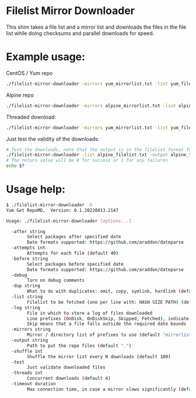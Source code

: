 # Filelist Mirror Downloader

This shim takes a file list and a mirror list and downloads the files in the file list
while doing checksums and parallel downloads for speed.

# Example usage:
CentOS / Yum repo
```bash
./filelist-mirror-downloader -mirrors yum_mirrorlist.txt -list yum_filelist.txt -output yumrepo_test
```

Alpine repo
```bash
./filelist-mirror-downloader -mirrors alpine_mirrorlist.txt -list alpine_filelist.txt -output alpine_test -debug -attempts 15
```

Threaded download:
```bash
./filelist-mirror-downloader -mirrors yum_mirrorlist.txt -list yum_filelist.txt -threads 2 -output yumrepo_test
```

Just test the validity of the downloads:
```bash
# Test the downloads, note that the output is in the filelist format for missing or invalid files
./filelist-mirror-downloader -list alpine_filelist.txt -output alpine_test -test
# The return value will be 0 for success or 1 for any failures
echo $?
```

# Usage help:
```bash
$ ./filelist-mirror-downloader -h
Yum Get RepoMD,  Version: 0.1.20220413.2147

Usage: ./filelist-mirror-downloader [options...]

  -after string
        Select packages after specified date
        Date formats supported: https://github.com/araddon/dateparse
  -attempts int
        Attempts for each file (default 40)
  -before string
        Select packages before specified date
        Date formats supported: https://github.com/araddon/dateparse
  -debug
        Turn on debug comments
  -dup string
        What to do with duplicates: omit, copy, symlink, hardlink (default "symlink")
  -list string
        Filelist to be fetched (one per line with: HASH SIZE PATH) (default "filelist.txt")
  -log string
        File in which to store a log of files downloaded
        Line prefixes (OnDisk, OnDiskSkip, Skipped, Fetched), indicate action taken.
        Skip means that a file falls outside the required date bounds
  -mirrors string
        Mirror / directory list of prefixes to use (default "mirrorlist.txt")
  -output string
        Path to put the repo files (default ".")
  -shuffle int
        Shuffle the mirror list every N downloads (default 100)
  -test
        Just validate downloaded files
  -threads int
        Concurrent downloads (default 4)
  -timeout duration
        Max connection time, in case a mirror slows significantly (default 10m0s)
```
